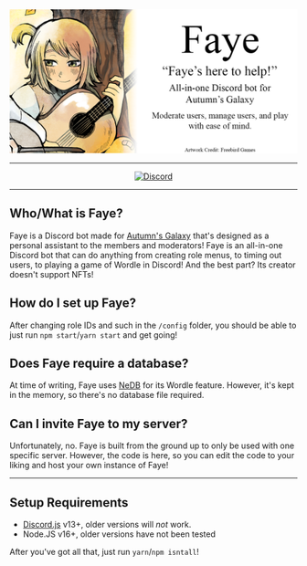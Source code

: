 <div align="center">
<img src="./assets/FayeBanner.png" alt="Faye banner">
</div>

---

<div align="center">
<a href="https://discord.gg/2w9VTE7">
<img src="https://img.shields.io/discord/690340526603632661?color=%237289da&label=Discord&logo=discord&logoColor=white" alt="Discord">
</a>
</div>

---

## Who/What is Faye?
Faye is a Discord bot made for [Autumn's Galaxy](https://discord.gg/2w9VTE7) that's designed as a personal assistant to the members and moderators! Faye is an all-in-one Discord bot that can do anything from creating role menus, to timing out users, to playing a game of Wordle in Discord! And the best part? Its creator doesn't support NFTs!

## How do I set up Faye?
After changing role IDs and such in the `/config` folder, you should be able to just run `npm start`/`yarn start` and get going!

## Does Faye require a database?
At time of writing, Faye uses [NeDB](https://github.com/louischatriot/nedb) for its Wordle feature. However, it's kept in the memory, so there's no database file required.

## Can I invite Faye to my server?
Unfortunately, no. Faye is built from the ground up to only be used with one specific server. However, the code is here, so you can edit the code to your liking and host your own instance of Faye!

---

## Setup Requirements

* [Discord.js](https://discord.js.org/) v13+, older versions will *not* work.
* Node.JS v16+, older versions have not been tested

After you've got all that, just run `yarn`/`npm isntall`!